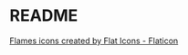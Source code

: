 # README

[Flames icons created by Flat Icons - Flaticon](https://www.flaticon.com/free-icons/flames)
